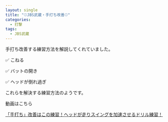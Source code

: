 ```yaml
---
layout: single
title: "⚾️JBS武蔵・手打ち改善⚾️"
categories:
  - 打撃
tags:
  - JBS武蔵
---
```


手打ち改善する練習方法を解説してくれていました。

✅ こねる

✅ バットの開き

✅ ヘッドが倒れ過ぎ

これらを解決する練習方法のようです。

動画はこちら
<!--<iframe width="560" height="315" src="https://www.youtube.com/embed/Hhx6Tn77tdA" frameborder="0" allow="accelerometer; autoplay; encrypted-media; gyroscope; picture-in-picture" allowfullscreen></iframe>-->
[「手打ち」改善はこの練習！ヘッドが走りスイングを加速させるドリル練習！](https://youtu.be/Hhx6Tn77tdA)